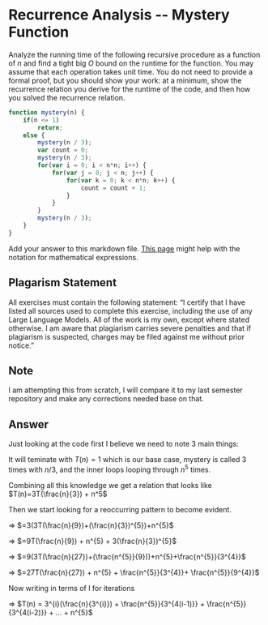 # Recurrence Analysis -- Mystery Function

Analyze the running time of the following recursive procedure as a function of
$n$ and find a tight big $O$ bound on the runtime for the function. You may
assume that each operation takes unit time. You do not need to provide a formal
proof, but you should show your work: at a minimum, show the recurrence relation
you derive for the runtime of the code, and then how you solved the recurrence
relation.

```javascript
function mystery(n) {
    if(n <= 1)
        return;
    else {
        mystery(n / 3);
        var count = 0;
        mystery(n / 3);
        for(var i = 0; i < n*n; i++) {
            for(var j = 0; j < n; j++) {
                for(var k = 0; k < n*n; k++) {
                    count = count + 1;
                }
            }
        }
        mystery(n / 3);
    }
}
```

Add your answer to this markdown file. [This
page](https://docs.github.com/en/get-started/writing-on-github/working-with-advanced-formatting/writing-mathematical-expressions)
might help with the notation for mathematical expressions.

## Plagarism Statement

All exercises must contain the following statement:
“I certify that I have listed all sources used to complete this exercise, including the use
of any Large Language Models. All of the work is my own, except where stated
otherwise. I am aware that plagiarism carries severe penalties and that if plagiarism is
suspected, charges may be filed against me without prior notice.”

## Note
I am attempting this from scratch, I will compare it to my last semester repository and make any corrections needed base on that.

## Answer

Just looking at the code first I believe we need to note 3 main things:

It will teminate with $T(n)=1$ which is our base case, mystery is called 3 times with $n/3$, and the inner loops looping through $n^5$ times.

Combining all this knowledge we get a relation that looks like $T(n)=3T(\frac{n}{3}) + n^5$

Then we start looking for a reoccurring pattern to become evident.

=> $=3(3T(\frac{n}{9})+(\frac{n}{3})^{5})+n^{5}$

=> $=9T(\frac{n}{9}) + n^{5} + 3(\frac{n}{3})^{5}$

=> $=9(3T(\frac{n}{27})+(\frac{n^{5}}{9}))+n^{5}+\frac{n^{5}}{3^{4}}$

=> $=27T(\frac{n}{27}) + n^{5} + \frac{n^{5}}{3^{4}}+ \frac{n^{5}}{9^{4}}$

Now writing in terms of I for iterations

=> $T(n) = 3^{i}(\frac{n}{3^{i}}) + \frac{n^{5}}{3^{4(i-1)}} + \frac{n^{5}}{3^{4(i-2)}} + ... + n^{5}$


